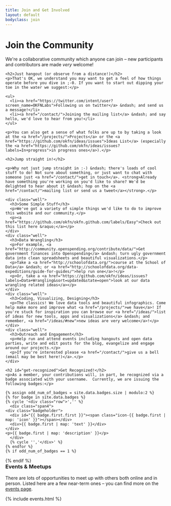 ```yaml
---
title: Join and Get Involved
layout: default
bodyclass: join
---
```


<h1>Join the Community</h1>

<div class="row">
  <div class="span8">
    <p>We're a collaborative community which anyone can join &ndash; new participants and contributors are made <em>very</em> welcome!</p>

    <h2>Just hangout (or observe from a distance!)</h2>
    <p>That's OK, we understand you may want to get a feel of how things operate before you dive in ;-0. If you want to start out dipping your toe in the water we suggest:</p>

    <ul>
      <li><a href="https://twitter.com/intent/user?screen_name=OKFNLabs">Following us on twitter</a> &ndash; and send us a message!</li>
      <li><a href="/contact/">Joining the mailing list</a> &ndash; and say hello, we'd love to hear from you!</li>
    </ul>

    <p>You can also get a sense of what folks are up to by taking a look at the <a href="/projects/">Projects</a> or the <a href="https://github.com/okfn/ideas/issues">Ideas List</a> (especially the <a href="https://github.com/okfn/ideas/issues?labels=In+progress">in progress ones</a>).</p>

    <h2>Jump straight in!</h2>

    <p>Why not just jump straight in :-) &ndash; there's loads of cool stuff to do! Not sure about something, or just want to chat with someone just <a href="/contact/">get in touch</a>. <strong>Already have something you're working on you'd like to share? We'd be delighted to hear about it &ndash; hop on the <a href="/contact/">mailing list or send us a tweet</a></strong>.</p>

    <div class="well">
      <h3>Some Simple Stuff</h3>
      <p>We've got a variety of simple things we'd like to do to improve this website and our community.</p>
      <p><a href="https://github.com/okfn/okfn.github.com/labels/Easy">Check out this list here &raquo;</a></p>
    </div>
    <div class="well">
      <h3>Data Wrangling</h3>
      <p>For example, <a href="http://community.openspending.org/contribute/data/">Get government finances into Openspending</a> &ndash; turn ugly government data into clean spreadsheets and beautiful visualizations.</p>
      <p>Take a <a href="http://schoolofdata.org/">course at the School of Data</a> &ndash; or <a href="http://schoolofdata.org/data-expeditions/guide-for-guides/">help run one</a>!</p>
      <p>Or, take a <a href="https://github.com/okfn/ideas/issues?labels=Data+Wrangling&sort=updated&state=open">look at our data wrangling related ideas</a></p>
    </div>
    <div class="well">
      <h3>Coding, Visualizing, Designing</h3>
      <p>The classics! We love data tools and beautiful infographics. Come help make more and improve what <a href="/projects/">we have</a>! If you're stuck for inspiration you can browse our <a href="/ideas/">list of ideas for new tools, apps and visualizations</a> &ndash; and remember, <a href="/ideas/#new">new ideas are very welcome</a>!</p>
    </div>
    <div class="well">
      <h3>Outreach and Engagement</h3>
      <p>Help run and attend events including hangouts and open data parties, write and edit posts for the blog, evangelize and engage around our projects.</p>
      <p>If you're interested please <a href="/contact/">give us a bell  (email may be best here!)</a>.</p>
    </div>

    <h2 id="get-recognized">Get Recognized!</h2>
    <p>As a member, your contributions will, in part, be recognized via a badge associated with your username.  Currently, we are issuing the following badges:</p>

    {% assign odd_num_of_badges = site.data.badges.size | modulo:2 %}
    {% for badge in site.data.badges %}
    {% cycle '<div class="row">','' %}
      <div class="span4">
	<div class="badgeholder">
	  <div id="{{ badge.first.first }}"><span class="icon-{{ badge.first | map: 'icon' }}"></span></div>
	  <div>{{ badge.first | map: 'text' }}</div>
	</div>
	<p>{{ badge.first | map: 'description' }}</p>
      </div>
      {% cycle '','</div>' %}
    {% endfor %}
    {% if odd_num_of_badges == 1 %}
  </div>
  {% endif %}
  </div>

  <div class="span4">
    <h3 style="margin-top: 0;">Events &amp; Meetups</h3>
    <p>There are lots of opportunities to meet up with others both online and in person. Listed here are a few near-term ones &ndash; you can find more on the <a href="/events/">events page</a>.</p>
    {% include events.html %}
  </div>
</div>
